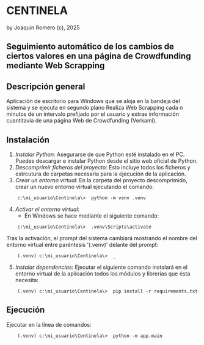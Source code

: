 # **CENTINELA**
by Joaquín Romero (c), 2025  
## Seguimiento automático de los cambios de ciertos valores en una página de Crowdfunding mediante Web Scrapping  
  
## Descripción general  
  
Aplicación de escritorio para Windows que se aloja en la bandeja del sistema y se ejecuta en segundo plano
Realiza Web Scrapping cada n minutos de un intervalo prefijado por el usuario y extrae información cuantitavia de una página Web de Crowdfunding (Verkami).
  
## Instalación  
1. *Instalar Python*: Asegurarse de que Python esté instalado en el PC. Puedes descargar e instalar Python desde el sitio web oficial de Python.
2. *Descomprimir ficheros del proyecto*: Esto incluye todos los ficheros y estrcutura de carpetas necesaria para la ejecución de la aplicación.
3. *Crear un entorno virtual*: En la carpeta del proyecto descomprimido, crear un nuevo entorno virtual ejecutando el comando:
~~~
    c:\mi_usuario\Centinela\>  python -m venv .venv
~~~


4. *Activar el entorno virtual*:
    - En Windows se hace mediante el siguiente comando:
~~~
    c:\mi_usuario\Centinela\>  .venv\Scripts\activate 
~~~

Tras la activación, el prompt del sistema cambiará mostrando el nombre del entorno virtual entre paréntesis '(.venv)' delante del prompt:
~~~
    (.venv) c:\mi_usuario\Centinela\>  _ 
~~~

5. *Instalar dependencias*: Ejecutar el siguiente comando instalará en el entorno virtual de la aplicación todos los módulos y librerías que ésta necesita:
~~~
    (.venv) c:\mi_usuario\Centinela\>  pip install -r requirements.txt
~~~


## Ejecución  
Ejecutar en la línea de comandos:
~~~
    (.venv) c:\mi_usuario\Centinela\>  python -m app.main
~~~



